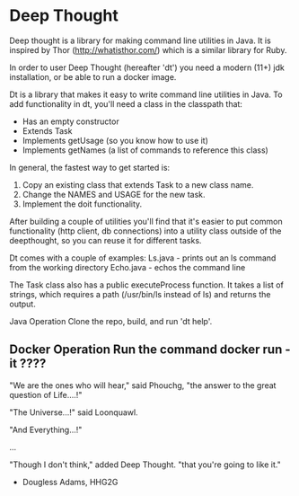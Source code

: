 # Deep Thought

Deep thought is a library for making command line utilities in Java. It is inspired by Thor (http://whatisthor.com/) which is a similar library for Ruby.

In order to user Deep Thought (hereafter 'dt') you need a modern (11+) jdk installation, or be able to run a docker image.

Dt is a library that makes it easy to write command line utilities in Java. To add functionality in dt, you'll need a class in the classpath that:
 - Has an empty constructor
 - Extends Task
 - Implements getUsage (so you know how to use it)
 - Implements getNames (a list of commands to reference this class)

In general, the fastest way to get started is:
1. Copy an existing class that extends Task to a new class name.
2. Change the NAMES and USAGE for the new task.
3. Implement the doit functionality.

After building a couple of utilities you'll find that it's easier to put common functionality (http client, db connections) into a utility class outside of the deepthought, so you can reuse it for different tasks.

Dt comes with a couple of examples:
Ls.java - prints out an ls command from the working directory
Echo.java - echos the command line

The Task class also has a public executeProcess function.  It takes a list of strings, which requires a path (/usr/bin/ls instead of ls) and returns the output.

Java Operation
Clone the repo, build, and run 'dt help'.  

Docker Operation
Run the command
docker run -it ????
-----
"We are the ones who will hear," said Phouchg, "the answer to the great question of Life....!"

"The Universe...!" said Loonquawl.

"And Everything...!"

...

"Though I don't think," added Deep Thought. "that you're going to like it."

- Dougless Adams, HHG2G
